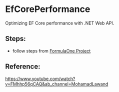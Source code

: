 # EfCorePerformance

Optimizing EF Core performance with .NET Web API.


## Steps:
- follow steps from [FormulaOne Project](https://github.com/khattab88/formulaone)


## Reference:
https://www.youtube.com/watch?v=FMhhp56qCAQ&ab_channel=MohamadLawand
